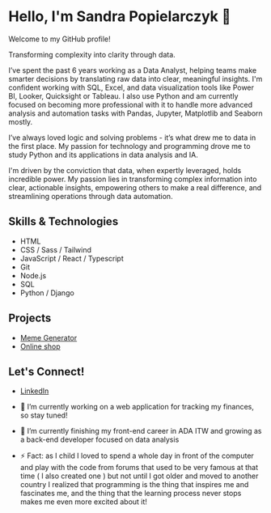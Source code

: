 
# Hello, I'm Sandra Popielarczyk 👋

Welcome to my GitHub profile!

Transforming complexity into clarity through data. 

I’ve spent the past 6 years working as a Data Analyst, helping teams make smarter decisions by translating raw data into clear, meaningful insights. I'm confident working with SQL, Excel, and data visualization tools like Power BI, Looker, Quicksight or Tableau. I also use Python and am currently focused on becoming more professional with it to handle more advanced analysis and automation tasks with Pandas, Jupyter, Matplotlib and Seaborn mostly.

I’ve always loved logic and solving problems - it’s what drew me to data in the first place. My passion for technology and programming drove me to study Python and its applications in data analysis and IA.

I'm driven by the conviction that data, when expertly leveraged, holds incredible power. My passion lies in transforming complex information into clear, actionable insights, empowering others to make a real difference, and streamlining operations through data automation.

## Skills & Technologies
- HTML
- CSS / Sass / Tailwind
- JavaScript / React / Typescript
- Git
- Node.js
- SQL
- Python / Django

## Projects
- [Meme Generator](https://pola2505.github.io/Proyecto2-GeneradorDeMemes/)
- [Online shop](https://pola2505.github.io/PF-Sandra.Popielaraczyk/)

## Let's Connect!

- [LinkedIn](https://www.linkedin.com/in/sandra-popielarczyk/)




- 🔭 I’m currently working on a web application for tracking my finances, so stay tuned!
- 🌱 I’m currently finishing my front-end career in ADA ITW and growing as a back-end developer focused on data analysis
- ⚡ Fact: as I child I loved to spend a whole day in front of the computer and play with the code from forums that used to be very famous at that time ( I also created one ) but not until I got older and moved to another country I realized that programming is the thing that inspires me and fascinates me, and the thing that the learning process never stops makes me even more excited about it!

